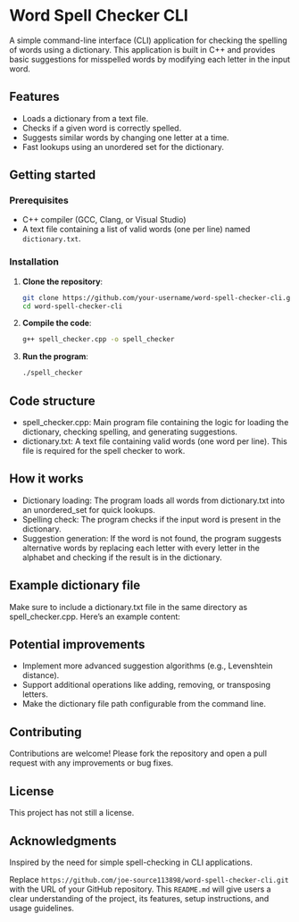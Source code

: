 # Word Spell Checker CLI

A simple command-line interface (CLI) application for checking the spelling of words using a dictionary. This application is built in C++ and provides basic suggestions for misspelled words by modifying each letter in the input word.

## Features

- Loads a dictionary from a text file.
- Checks if a given word is correctly spelled.
- Suggests similar words by changing one letter at a time.
- Fast lookups using an unordered set for the dictionary.

## Getting started

### Prerequisites

- C++ compiler (GCC, Clang, or Visual Studio)
- A text file containing a list of valid words (one per line) named `dictionary.txt`.

### Installation

1. **Clone the repository**:
   ```bash
   git clone https://github.com/your-username/word-spell-checker-cli.git
   cd word-spell-checker-cli

2. **Compile the code**:
   ```bash
   g++ spell_checker.cpp -o spell_checker

3. **Run the program**:
   ```bash
   ./spell_checker

## Code structure
- spell_checker.cpp: Main program file containing the logic for loading the dictionary, checking spelling, and generating suggestions.
- dictionary.txt: A text file containing valid words (one word per line). This file is required for the spell checker to work.

## How it works
- Dictionary loading: The program loads all words from dictionary.txt into an unordered_set for quick lookups.
- Spelling check: The program checks if the input word is present in the dictionary.
- Suggestion generation: If the word is not found, the program suggests alternative words by replacing each letter with every letter in the alphabet and checking if the result is in the dictionary.

## Example dictionary file
Make sure to include a dictionary.txt file in the same directory as spell_checker.cpp. Here’s an example content:

## Potential improvements
- Implement more advanced suggestion algorithms (e.g., Levenshtein distance).
- Support additional operations like adding, removing, or transposing letters.
- Make the dictionary file path configurable from the command line.

## Contributing
Contributions are welcome! Please fork the repository and open a pull request with any improvements or bug fixes.

## License
This project has not still a license.

## Acknowledgments
Inspired by the need for simple spell-checking in CLI applications.

Replace `https://github.com/joe-source113898/word-spell-checker-cli.git` with the URL of your GitHub repository. This `README.md` will give users a clear understanding of the project, its features, setup instructions, and usage guidelines.
